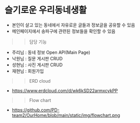 # 슬기로운 우리동네생활
- 본인이 살고 있는 동네에서 자유로운 글들과 정보글을 공유할 수 있음
- 메인페이지에서 송파구에 관련된 정보들을 확인할 수 있음

>> 담당 기능  
- 주리님 : 동네 정보 Open API(Main Page)  
- 낙원님 : 질문 게시판 CRUD  
- 성현님 : 사진 게시판 CRUD  
- 재현님 : 회원가입

>> ERD cloud
- https://www.erdcloud.com/d/wk6kSD22armxcykPP

>> Flow chart
- https://github.com/PD-team2/OurHome/blob/main/static/img/flowchart.png
 
